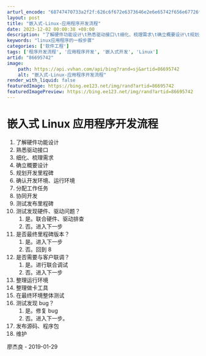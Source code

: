 ```yaml
---
arturl_encode: "68747470733a2f2f:626c6f672e6373646e2e6e65742f656e67726f73736d656e74:2f61727469636c652f64657461696c732f3836363935373432"
layout: post
title: "嵌入式-Linux-应用程序开发流程"
date: 2023-12-02 00:00:38 +08:00
description: "了解硬件功能设计\t熟悉驱动接口\t细化、梳理需求\t确立概要设计\t规划开发里程碑\t确认开发环境、运行环境"
keywords: "linux应用程序的一般步骤"
categories: ['软件工程']
tags: ['程序开发流程', '应用程序开发', '嵌入式开发', 'Linux']
artid: "86695742"
image:
    path: https://api.vvhan.com/api/bing?rand=sj&artid=86695742
    alt: "嵌入式-Linux-应用程序开发流程"
render_with_liquid: false
featuredImage: https://bing.ee123.net/img/rand?artid=86695742
featuredImagePreview: https://bing.ee123.net/img/rand?artid=86695742
---
```


# 嵌入式 Linux 应用程序开发流程

1. 了解硬件功能设计
2. 熟悉驱动接口
3. 细化、梳理需求
4. 确立概要设计
5. 规划开发里程碑
6. 确认开发环境、运行环境
7. 分配工作任务
8. 协同开发
9. 测试发布里程碑
10. 测试发现硬件、驱动问题？
    1. 是。联合硬件、驱动排查
    2. 否。进入下一步
11. 是否最终里程碑版本？
    1. 是。进入下一步
    2. 否。回到 8
12. 是否需要与客户联调？
    1. 是。进行联合调试
    2. 否。进入下一步
13. 整理运行环境
14. 整理做卡工具
15. 在最终环境整体测试
16. 测试发现 bug？
    1. 是。修复 bug
    2. 否。进入下一步。
17. 发布源码、程序包
18. 维护

廖杰良 - 2019-01-29